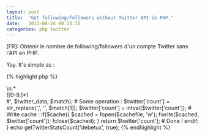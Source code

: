 ```yaml
---
layout: post
title:  "Get following/followers without Twitter API in PHP."
date:   2013-08-24 00:35:35
categories: php twitter
---
```


[FR]: Obtenir le nombre de following/followers d'un compte Twitter sans l'API en PHP.

Yay. It's simple as :

{% highlight php %}
<?php
/**
 * Get following/followers count of an Twitter account, without using 1.1 API
 * @author Lancelot HARDEL
 * @param username That's clear
 * @param cache If you want to enable cache (or not)
 * @param cachetime Time that the cachefile is valied
 * @param stat_name you can use two values : followers, or following
 * @return int
 */

function getTwitterStatsCount($username, $cache = false, $cachetime = 1800, $stat_name = 'followers'){

    $cachefile = 'cached-'.$stat_name.'-'.$username; # Name of the cached file 

    # Serve from the cache if it is younger than $cachetime
    if (file_exists($cachefile) && time() - $cachetime < filemtime($cachefile)):
        return file_get_contents($cachefile);
    else:
        # Get Twitter data :
        $twitter_data = file_get_contents('https://mobile.twitter.com/'.$username);

        # Regex to get follower count :
        preg_match('#'.$stat_name.'">\n.*<div class="statnum">([0-9,]*)</div>#', $twitter_data, $match);

        # Some operation :
        $twitter['count'] = str_replace(',', '', $match[1]);
        $twitter['count'] = intval($twitter['count']);
        
        # Write cache :
        if($cache){ $cached = fopen($cachefile, 'w'); fwrite($cached, $twitter['count']); fclose($cached); }

        return $twitter['count']; # Done !
    endif;
}

echo getTwitterStatsCount('debetux', true);
{% endhighlight %}
